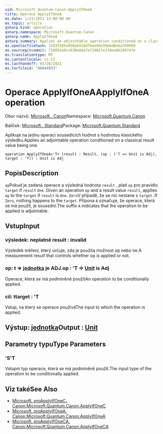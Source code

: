 ```yaml
---
uid: Microsoft.Quantum.Canon.ApplyIfOneA
title: Operace ApplyIfOneA
ms.date: 1/23/2021 12:00:00 AM
ms.topic: article
qsharp.kind: operation
qsharp.namespace: Microsoft.Quantum.Canon
qsharp.name: ApplyIfOneA
qsharp.summary: Applies an adjointable operation conditioned on a classical result value being one.
ms.openlocfilehash: 1593f565e950a9410df0ae9de59e6d0e6a7b99b0
ms.sourcegitcommit: 71605ea9cc630e84e7ef29027e1f0ea06299747e
ms.translationtype: MT
ms.contentlocale: cs-CZ
ms.lasthandoff: 01/26/2021
ms.locfileid: "98844933"
---
```

# <a name="applyifonea-operation"></a><span data-ttu-id="7e68c-102">Operace ApplyIfOneA</span><span class="sxs-lookup"><span data-stu-id="7e68c-102">ApplyIfOneA operation</span></span>

<span data-ttu-id="7e68c-103">Obor názvů: [Microsoft.. Canon](xref:Microsoft.Quantum.Canon)</span><span class="sxs-lookup"><span data-stu-id="7e68c-103">Namespace: [Microsoft.Quantum.Canon](xref:Microsoft.Quantum.Canon)</span></span>

<span data-ttu-id="7e68c-104">Balíček: [Microsoft.. Standard](https://nuget.org/packages/Microsoft.Quantum.Standard)</span><span class="sxs-lookup"><span data-stu-id="7e68c-104">Package: [Microsoft.Quantum.Standard](https://nuget.org/packages/Microsoft.Quantum.Standard)</span></span>


<span data-ttu-id="7e68c-105">Aplikuje na jednu operaci sousedících hodnot s hodnotou klasického výsledku.</span><span class="sxs-lookup"><span data-stu-id="7e68c-105">Applies an adjointable operation conditioned on a classical result value being one.</span></span>

```qsharp
operation ApplyIfOneA<'T> (result : Result, (op : ('T => Unit is Adj), target : 'T)) : Unit is Adj
```


## <a name="description"></a><span data-ttu-id="7e68c-106">Popis</span><span class="sxs-lookup"><span data-stu-id="7e68c-106">Description</span></span>

<span data-ttu-id="7e68c-107">`op`Pokud je zadaná operace a výsledná hodnota `result` , platí `op` pro pravidlo `target` if `result` `One` .</span><span class="sxs-lookup"><span data-stu-id="7e68c-107">Given an operation `op` and a result value `result`, applies `op` to the `target` if `result` is `One`.</span></span> <span data-ttu-id="7e68c-108">`Zero`V případě, že se nic nestane s `target` .</span><span class="sxs-lookup"><span data-stu-id="7e68c-108">If `Zero`, nothing happens to the `target`.</span></span>
<span data-ttu-id="7e68c-109">Přípona `A` označuje, že operace, která se má použít, je sousední.</span><span class="sxs-lookup"><span data-stu-id="7e68c-109">The suffix `A` indicates that the operation to be applied is adjointable.</span></span>

## <a name="input"></a><span data-ttu-id="7e68c-110">Vstup</span><span class="sxs-lookup"><span data-stu-id="7e68c-110">Input</span></span>

### <a name="result--__invalidresult__"></a><span data-ttu-id="7e68c-111">výsledek: __neplatné <Result>__</span><span class="sxs-lookup"><span data-stu-id="7e68c-111">result : __invalid<Result>__</span></span>

<span data-ttu-id="7e68c-112">Výsledek měření, který určuje, zda je použita možnost op nebo ne.</span><span class="sxs-lookup"><span data-stu-id="7e68c-112">A measurement result that controls whether op is applied or not.</span></span>


### <a name="op--t--unit--is-adj"></a><span data-ttu-id="7e68c-113">op: t => [jednotka](xref:microsoft.quantum.lang-ref.unit)  je ADJ.</span><span class="sxs-lookup"><span data-stu-id="7e68c-113">op : 'T => [Unit](xref:microsoft.quantum.lang-ref.unit)  is Adj</span></span>

<span data-ttu-id="7e68c-114">Operace, která se má podmíněně použít</span><span class="sxs-lookup"><span data-stu-id="7e68c-114">An operation to be conditionally applied.</span></span>


### <a name="target--t"></a><span data-ttu-id="7e68c-115">cíl: t</span><span class="sxs-lookup"><span data-stu-id="7e68c-115">target : 'T</span></span>

<span data-ttu-id="7e68c-116">Vstup, na který se operace používá</span><span class="sxs-lookup"><span data-stu-id="7e68c-116">The input to which the operation is applied.</span></span>



## <a name="output--unit"></a><span data-ttu-id="7e68c-117">Výstup: [jednotka](xref:microsoft.quantum.lang-ref.unit)</span><span class="sxs-lookup"><span data-stu-id="7e68c-117">Output : [Unit](xref:microsoft.quantum.lang-ref.unit)</span></span>



## <a name="type-parameters"></a><span data-ttu-id="7e68c-118">Parametry typu</span><span class="sxs-lookup"><span data-stu-id="7e68c-118">Type Parameters</span></span>

### <a name="t"></a><span data-ttu-id="7e68c-119">'S</span><span class="sxs-lookup"><span data-stu-id="7e68c-119">'T</span></span>

<span data-ttu-id="7e68c-120">Vstupní typ operace, která se má podmíněně použít.</span><span class="sxs-lookup"><span data-stu-id="7e68c-120">The input type of the operation to be conditionally applied.</span></span>

## <a name="see-also"></a><span data-ttu-id="7e68c-121">Viz také</span><span class="sxs-lookup"><span data-stu-id="7e68c-121">See Also</span></span>

- [<span data-ttu-id="7e68c-122">Microsoft. proApplyIfOneC. Canon.</span><span class="sxs-lookup"><span data-stu-id="7e68c-122">Microsoft.Quantum.Canon.ApplyIfOneC</span></span>](xref:Microsoft.Quantum.Canon.ApplyIfOneC)
- [<span data-ttu-id="7e68c-123">Microsoft. proApplyIfOneA. Canon.</span><span class="sxs-lookup"><span data-stu-id="7e68c-123">Microsoft.Quantum.Canon.ApplyIfOneA</span></span>](xref:Microsoft.Quantum.Canon.ApplyIfOneA)
- [<span data-ttu-id="7e68c-124">Microsoft. proApplyIfOneCA. Canon.</span><span class="sxs-lookup"><span data-stu-id="7e68c-124">Microsoft.Quantum.Canon.ApplyIfOneCA</span></span>](xref:Microsoft.Quantum.Canon.ApplyIfOneCA)